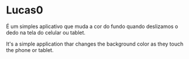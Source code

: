 Lucas0
=========================

É um simples aplicativo que muda a cor do fundo quando deslizamos o dedo na tela do celular ou tablet.

It's a simple application thar changes the background color as they touch the phone or tablet.

